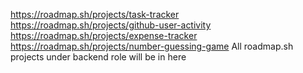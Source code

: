https://roadmap.sh/projects/task-tracker
https://roadmap.sh/projects/github-user-activity
https://roadmap.sh/projects/expense-tracker
https://roadmap.sh/projects/number-guessing-game
All roadmap.sh projects under backend role will be in here
